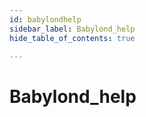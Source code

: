 ```yaml
---
id: babylondhelp
sidebar_label: Babylond_help
hide_table_of_contents: true

---
```


# Babylond_help
